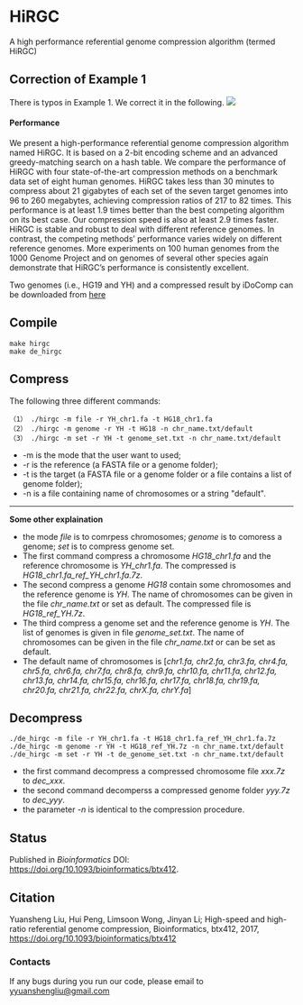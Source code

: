 # HiRGC

A high performance referential genome compression algorithm (termed HiRGC)

## Correction of Example 1
There is typos in Example 1. We correct it in the following.
<img src="https://sites.google.com/site/yyuanshengliu/home/correction/example1-hirgc.png">

#### Performance
We present a high-performance referential genome compression algorithm named HiRGC. It is based on a 2-bit encoding scheme and an advanced greedy-matching search on a hash table. We compare the performance of HiRGC with four state-of-the-art compression methods on a benchmark data set of eight human genomes. HiRGC takes less than 30 minutes to compress about 21 gigabytes of each set of the seven target genomes into 96 to 260 megabytes, achieving compression ratios of 217 to 82 times. This performance is at least 1.9 times better than the best competing algorithm on its best case. Our compression speed is also at least 2.9 times faster. HiRGC is stable and robust to deal with different reference genomes. In contrast, the competing methods’ performance varies widely on different reference genomes. More experiments on 100 human genomes from the 1000 Genome Project and on genomes of several other species again demonstrate that HiRGC’s performance is consistently excellent.

Two genomes (i.e., HG19 and YH) and a compressed result by iDoComp can be downloaded from [here](https://www.dropbox.com/s/3lg2131t2wdo6la/hg19_YH.zip?dl=0 "genomes HG19 and YH")

## Compile
	make hirgc
	make de_hirgc

## Compress
The following three different commands:

    （1） ./hirgc -m file -r YH_chr1.fa -t HG18_chr1.fa
    （2） ./hirgc -m genome -r YH -t HG18 -n chr_name.txt/default
    （3） ./hirgc -m set -r YH -t genome_set.txt -n chr_name.txt/default


* -m is the mode that the user want to used;
* -r is the reference (a FASTA file or a genome folder);
* -t is the target (a FASTA file or a genome folder or a file contains a list of genome folder);
* -n is a file containing name of chromosomes or a string "default".

---
**Some other explaination**<br />

- the mode *file* is to comrpess chromosomes; *genome* is to comoress a genome; *set* is to compress genome set.
- The first command compress a chromosome *HG18_chr1.fa* and the reference chromosome is *YH_chr1.fa*. The compressed is *HG18_chr1.fa_ref_YH_chr1.fa.7z*.
- The second compress a genome *HG18* contain some chromosomes and the reference genome is *YH*. The name of chromosomes can be given in the file *chr_name.txt* or set as default. The compressed file is *HG18_ref_YH.7z*.
- The third compress a genome set and the reference genome is *YH*. The list of genomes is given in file *genome_set.txt*. The name of chromosomes can be given in the file *chr_name.txt* or can be set as default.
- The default name of chromosomes is [*chr1.fa, chr2.fa, chr3.fa, chr4.fa, chr5.fa, chr6.fa, chr7.fa, chr8.fa, chr9.fa, chr10.fa, chr11.fa, chr12.fa, chr13.fa, chr14.fa, chr15.fa, chr16.fa, chr17.fa, chr18.fa, chr19.fa, chr20.fa, chr21.fa, chr22.fa, chrX.fa, chrY.fa*]

## Decompress

    ./de_hirgc -m file -r YH_chr1.fa -t HG18_chr1.fa_ref_YH_chr1.fa.7z
    ./de_hirgc -m genome -r YH -t HG18_ref_YH.7z -n chr_name.txt/default
    ./de_hirgc -m set -r YH -t de_genome_set.txt -n chr_name.txt/default

- the first command decompress a compressed chromosome file *xxx.7z* to *dec_xxx*.
- the second command decomperss a  compressed genome folder *yyy.7z* to *dec_yyy*.
- the parameter *-n* is identical to the compression procedure.

## Status
Published in *Bioinformatics* DOI: https://doi.org/10.1093/bioinformatics/btx412.

## Citation
Yuansheng Liu, Hui Peng, Limsoon Wong, Jinyan Li; High-speed and high-ratio referential genome compression, Bioinformatics, btx412, 2017, https://doi.org/10.1093/bioinformatics/btx412

### Contacts
If any bugs during you run our code, please email to <yyuanshengliu@gmail.com>

